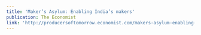```yaml
---
title: 'Maker’s Asylum: Enabling India’s makers'
publication: The Economist
link: 'http://producersoftomorrow.economist.com/makers-asylum-enabling-indias-makers'
---
```



